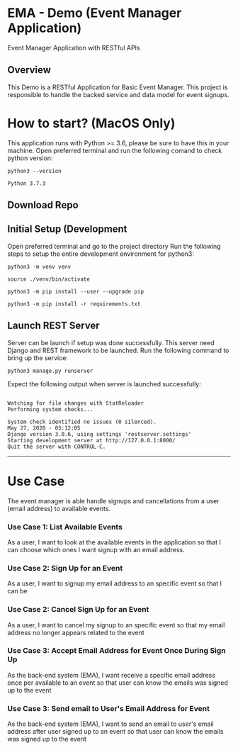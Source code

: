 # EMA - Demo (Event Manager Application)
Event Manager Application with RESTful APIs

## Overview

This Demo is a RESTful Application for Basic Event Manager.
This project is responsible to handle the backed service and data model for event signups.

# How to start? (MacOS Only)

This application runs with Python >= 3.6, please be sure to have this in your machine.
Open preferred terminal and run the following comand to check python version:

```shell
python3 --version
```
```shell
Python 3.7.3
```

## Download Repo


## Initial Setup (Development

Open preferred terminal and go to the project directory
Run the following steps to setup the entire development environment for python3:


```shell
python3 -m venv venv

source ./venv/bin/activate

python3 -m pip install --user --upgrade pip

python3 -m pip install -r requirements.txt
```

## Launch REST Server

Server can be launch if setup was done successfully. This server need Django and REST framework to be launched.
Run the following command to bring up the service:

```shell
python3 manage.py runserver
```

Expect the following output when server is launched successfully:

```shell

Watching for file changes with StatReloader
Performing system checks...

System check identified no issues (0 silenced).
May 27, 2020 - 03:12:05
Django version 3.0.6, using settings 'restserver.settings'
Starting development server at http://127.0.0.1:8000/
Quit the server with CONTROL-C.

```
---

# Use Case

The event manager is able handle signups and cancellations from a user (email address) to available events.

### Use Case 1: List Available Events

As a user, 
I want to look at the available events in the application 
so that I can choose which ones I want signup with an email address.

### Use Case 2: Sign Up for an Event

As a user, 
I want to signup my email address to an specific event
so that I can be 

### Use Case 2: Cancel Sign Up for an Event

As a user, 
I want to cancel my signup  to an specific event
so that my email address no longer appears related to the event

### Use Case 3: Accept Email Address for Event Once During Sign Up

As the back-end system (EMA),
I want receive a specific email address once per available  to an event 
so that user can know the emails was signed up to the event

### Use Case 3: Send email to User's Email Address for Event

As the back-end system (EMA),
I want to send an email to user's email address after user signed up to an event 
so that user can know the emails was signed up to the event
